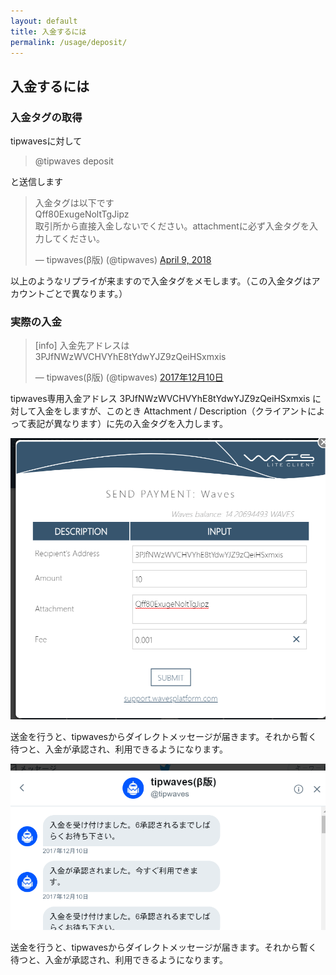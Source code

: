 ```yaml
---
layout: default
title: 入金するには
permalink: /usage/deposit/
---
```


## 入金するには

### 入金タグの取得
tipwavesに対して
> @tipwaves deposit

と送信します

<blockquote class="twitter-tweet" data-partner="tweetdeck"><p lang="ja" dir="ltr">入金タグは以下です<br>Qff80ExugeNoltTgJipz<br>取引所から直接入金しないでください。attachmentに必ず入金タグを入力してください。</p>&mdash; tipwaves(β版) (@tipwaves) <a href="https://twitter.com/tipwaves/status/983179260784402435?ref_src=twsrc%5Etfw">April 9, 2018</a></blockquote><script async src="//platform.twitter.com/widgets.js" charset="utf-8"></script>

以上のようなリプライが来ますので入金タグをメモします。（この入金タグはアカウントごとで異なります。）

### 実際の入金
<blockquote class="twitter-tweet" data-lang="ja"><p lang="ja" dir="ltr">[info] 入金先アドレスは<br>3PJfNWzWVCHVYhE8tYdwYJZ9zQeiHSxmxis</p>&mdash; tipwaves(β版) (@tipwaves) <a href="https://twitter.com/tipwaves/status/939738236867317762?ref_src=twsrc%5Etfw">2017年12月10日</a></blockquote><script async src="//platform.twitter.com/widgets.js" charset="utf-8"></script>

tipwaves専用入金アドレス
3PJfNWzWVCHVYhE8tYdwYJZ9zQeiHSxmxis に対して入金をしますが、このとき Attachment / Description（クライアントによって表記が異なります）に先の入金タグを入力します。

![送金画面](../../images/deposit-send.png)

送金を行うと、tipwavesからダイレクトメッセージが届きます。それから暫く待つと、入金が承認され、利用できるようになります。

![DM受信](../../images/deposit-send-dm.png)

送金を行うと、tipwavesからダイレクトメッセージが届きます。それから暫く待つと、入金が承認され、利用できるようになります。

